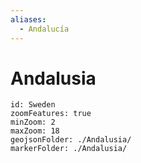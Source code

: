 ```yaml
---
aliases:
  - Andalucía
---
```

# Andalusia
 

```leaflet
id: Sweden
zoomFeatures: true 
minZoom: 2 
maxZoom: 18
geojsonFolder: ./Andalusia/
markerFolder: ./Andalusia/
```

